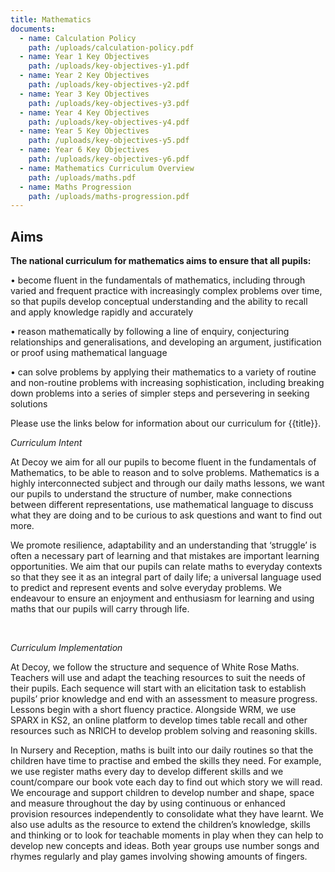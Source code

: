 ```yaml
---
title: Mathematics
documents:
  - name: Calculation Policy
    path: /uploads/calculation-policy.pdf
  - name: Year 1 Key Objectives
    path: /uploads/key-objectives-y1.pdf
  - name: Year 2 Key Objectives
    path: /uploads/key-objectives-y2.pdf
  - name: Year 3 Key Objectives
    path: /uploads/key-objectives-y3.pdf
  - name: Year 4 Key Objectives
    path: /uploads/key-objectives-y4.pdf
  - name: Year 5 Key Objectives
    path: /uploads/key-objectives-y5.pdf
  - name: Year 6 Key Objectives
    path: /uploads/key-objectives-y6.pdf
  - name: Mathematics Curriculum Overview
    path: /uploads/maths.pdf
  - name: Maths Progression
    path: /uploads/maths-progression.pdf
---
```

## Aims

**The national curriculum for mathematics aims to ensure that all pupils:**

•	become fluent in the fundamentals of mathematics, including through varied and frequent practice with increasingly complex problems over time, so that pupils develop conceptual understanding and the ability to recall and apply knowledge rapidly and accurately

•	reason mathematically by following a line of enquiry, conjecturing relationships and generalisations, and developing an argument, justification or proof using mathematical language

•	can solve problems by applying their mathematics to a variety of routine and non-routine problems with increasing sophistication, including breaking down problems into a series of simpler steps and persevering in seeking solutions

Please use the links below for information about our curriculum for {{title}}.

*Curriculum Intent*

At Decoy we aim for all our pupils to become fluent in the fundamentals of Mathematics, to be able to reason and to solve problems. Mathematics is a highly interconnected subject and through our daily maths lessons, we want our pupils to understand the structure of number, make connections between different representations, use mathematical language to discuss what they are doing and to be curious to ask questions and want to find out more.

We promote resilience, adaptability and an understanding that ‘struggle’ is often a necessary part of learning and that mistakes are important learning opportunities. We aim that our pupils can relate maths to everyday contexts so that they see it as an integral part of daily life; a universal language used to predict and represent events and solve everyday problems. We endeavour to ensure an enjoyment and enthusiasm for learning and using maths that our pupils will carry through life.

 

*Curriculum Implementation*

At Decoy, we follow the structure and sequence of White Rose Maths. Teachers will use and adapt the teaching resources to suit the needs of their pupils. Each sequence will start with an elicitation task to establish pupils’ prior knowledge and end with an assessment to measure progress. Lessons begin with a short fluency practice. Alongside WRM, we use SPARX in KS2, an online platform to develop times table recall and other resources such as NRICH to develop problem solving and reasoning skills.

In Nursery and Reception, maths is built into our daily routines so that the children have time to practise and embed the skills they need. For example, we use register maths every day to develop different skills and we count/compare our book vote each day to find out which story we will read. We encourage and support children to develop number and shape, space and measure throughout the day by using continuous or enhanced provision resources independently to consolidate what they have learnt. We also use adults as the resource to extend the children’s knowledge, skills and thinking or to look for teachable moments in play when they can help to develop new concepts and ideas. Both year groups use number songs and rhymes regularly and play games involving showing amounts of fingers.

<!--EndFragment-->